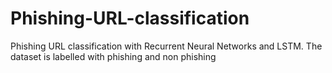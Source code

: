 # Phishing-URL-classification

Phishing URL classification with Recurrent Neural Networks and LSTM. The dataset is labelled with phishing and non phishing
